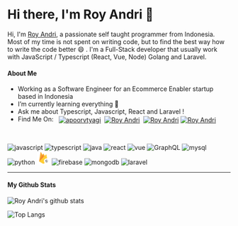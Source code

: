 # Hi there, I'm Roy Andri  👋

Hi, I'm [Roy Andri](https://instagram.com/roy_andri), a passionate self taught programmer from Indonesia. Most of my time is not spent on writing code, but to find the best way how to write the code better 😄 . I'm a Full-Stack developer that usually work with JavaScript / Typescript (React, Vue, Node) Golang and Laravel.

#### About Me
- Working as a Software Engineer for an Ecommerce Enabler startup based in Indonesia 
- I’m currently learning everything 🤣
- Ask me about Typescript, Javascript, React and Laravel !
- Find Me On: &nbsp;
<a href="https://www.linkedin.com/in/roy-andri-52b10a183/" target="blank"><img align="center" src="https://cdn.jsdelivr.net/npm/simple-icons@3.0.1/icons/linkedin.svg" alt="apoorvtyagi" height="19" width="19" /></a>&nbsp;
<a href="https://www.instagram.com/roy_andri" target="_blank"><img align="center" src="https://cdn.jsdelivr.net/npm/simple-icons@3.0.1/icons/instagram.svg" alt="Roy Andri" height="20" width="20" /></a>&nbsp;
<a href="https://www.github.com/royandri" target="_blank"><img align="center" src="https://cdn.jsdelivr.net/npm/simple-icons@3.0.1/icons/github.svg" alt="Roy Andri" height="20" width="20" /></a>
<a href="https://www.github.com/royandri" target="_blank"><img align="center" src="https://cdn.jsdelivr.net/npm/simple-icons@3.0.1/icons/gmail.svg" alt="Roy Andri" height="20" width="20" /></a>&nbsp;

<br>
<p align="left">
<img src="https://devicon.dev/devicon.git/icons/javascript/javascript-plain.svg" alt="javascript" width="30" height="30"/>
<img src="https://devicon.dev/devicon.git/icons/typescript/typescript-original.svg" alt="typescript" width="30" height="30"/>
<img src="https://devicon.dev/devicon.git/icons/java/java-original.svg" alt="java" width="30" height="30"/>
<img src="https://devicons.github.io/devicon/devicon.git/icons/react/react-original.svg" alt="react"  width="30" height="30"/>
<img src="https://github.com/shgysk8zer0/logos/blob/master/vue.svg" alt="vue"  width="30" height="30"/>
<img src="https://graphql.org/img/logo.svg" alt="GraphQL"  width="30" height="30"/>
<img src="https://github.com/shgysk8zer0/logos/blob/master/mysql.svg" alt="mysql" width="30" height="30"/> 
<img src="https://github.com/shgysk8zer0/logos/blob/master/python.svg" alt="python" width="30" height="30"/>
<img src="https://github.com/vscode-icons/vscode-icons/blob/master/icons/file_type_firebasehosting.svg" alt="vscode" width="30" height="30"/>
<img src="https://devicon.dev/devicon.git/icons/sass/sass-original.svg" alt="firebase" width="30" height="30"/>
<img src="https://devicon.dev/devicon.git/icons/mongodb/mongodb-original.svg" alt="mongodb" width="30" height="30"/>
<img src="https://github.com/shgysk8zer0/logos/blob/master/laravel.svg" alt="laravel" width="30" height="30"/>
</p>

---
#### My Github Stats
![Roy Andri's github stats](https://github-readme-stats.vercel.app/api?username=royandri&show_icons=true&title_color=ffc857&icon_color=8ac926&text_color=daf7dc&bg_color=151515&hide=["stars"])
<p></p>

![Top Langs](https://github-readme-stats.vercel.app/api/top-langs/?username=royandri&layout=compact&text_color=daf7dc&bg_color=151515)